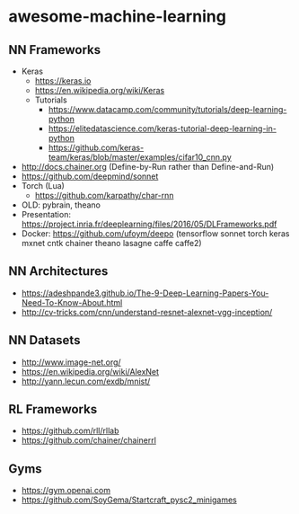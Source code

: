 # awesome-machine-learning

## NN Frameworks
- Keras
   - https://keras.io
   - https://en.wikipedia.org/wiki/Keras
   - Tutorials
      - https://www.datacamp.com/community/tutorials/deep-learning-python
      - https://elitedatascience.com/keras-tutorial-deep-learning-in-python
      - https://github.com/keras-team/keras/blob/master/examples/cifar10_cnn.py
- http://docs.chainer.org (Define-by-Run rather than Define-and-Run)
- https://github.com/deepmind/sonnet
- Torch (Lua)
   - https://github.com/karpathy/char-rnn
- OLD: pybrain, theano
- Presentation: https://project.inria.fr/deeplearning/files/2016/05/DLFrameworks.pdf
- Docker: https://github.com/ufoym/deepo (tensorflow sonnet torch keras mxnet cntk chainer theano lasagne caffe caffe2)

## NN Architectures
- https://adeshpande3.github.io/The-9-Deep-Learning-Papers-You-Need-To-Know-About.html
- http://cv-tricks.com/cnn/understand-resnet-alexnet-vgg-inception/

## NN Datasets
- http://www.image-net.org/
- https://en.wikipedia.org/wiki/AlexNet
- http://yann.lecun.com/exdb/mnist/

## RL Frameworks
- https://github.com/rll/rllab
- https://github.com/chainer/chainerrl

## Gyms
- https://gym.openai.com
- https://github.com/SoyGema/Startcraft_pysc2_minigames
